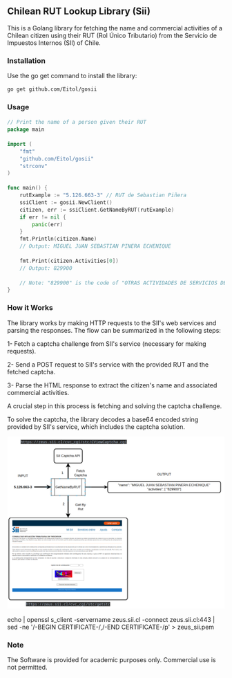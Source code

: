 ## Chilean RUT Lookup Library (Sii)

This is a Golang library for fetching the name and commercial activities of a Chilean citizen using their RUT (Rol Único Tributario) from the Servicio de Impuestos Internos (SII) of Chile.


### Installation

Use the go get command to install the library:

```bash
go get github.com/Eitol/gosii
```

### Usage

```go
// Print the name of a person given their RUT
package main

import (
	"fmt"
	"github.com/Eitol/gosii"	
	"strconv"
)

func main() {
	rutExample := "5.126.663-3" // RUT de Sebastian Piñera
	ssiClient := gosii.NewClient()
	citizen, err := ssiClient.GetNameByRUT(rutExample)
    if err != nil {
        panic(err)
    }
	fmt.Println(citizen.Name)
	// Output: MIGUEL JUAN SEBASTIAN PINERA ECHENIQUE
	
	fmt.Print(citizen.Activities[0])
	// Output: 829900
	
	// Note: "829900" is the code of "OTRAS ACTIVIDADES DE SERVICIOS DE APOYO A LAS EMPRESAS N.C.P"	
}   
```


### How it Works
The library works by making HTTP requests to the SII's web services and parsing the responses. The flow can be summarized in the following steps:

1- Fetch a captcha challenge from SII's service (necessary for making requests).

2- Send a POST request to SII's service with the provided RUT and the fetched captcha.

3- Parse the HTML response to extract the citizen's name and associated commercial activities.

A crucial step in this process is fetching and solving the captcha challenge. 

To solve the captcha, the library decodes a base64 encoded string provided by SII's service, which includes the captcha solution.

![flow](docs/process.png)

echo | openssl s_client -servername zeus.sii.cl -connect zeus.sii.cl:443 | sed -ne '/-BEGIN CERTIFICATE-/,/-END CERTIFICATE-/p' > zeus_sii.pem

### Note

The Software is provided for academic purposes only. Commercial use is not permitted.

